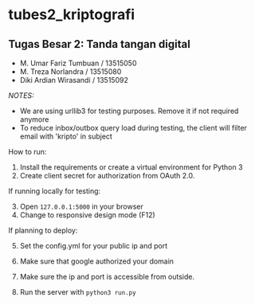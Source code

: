 # tubes2_kriptografi
## Tugas Besar 2: Tanda tangan digital

- M. Umar Fariz Tumbuan / 13515050
- M. Treza Norlandra / 13515080
- Diki Ardian Wirasandi / 13515092

*NOTES:*

- We are using urllib3 for testing purposes. Remove it if not required anymore
- To reduce inbox/outbox query load during testing, the client will filter email with 'kripto' in subject

How to run:
1. Install the requirements or create a virtual environment for Python 3
2. Create client secret for authorization from OAuth 2.0.

If running locally for testing:

3. Open ```127.0.0.1:5000``` in your browser
4. Change to responsive design mode (F12)

If planning to deploy:

5. Set the config.yml for your public ip and port
6. Make sure that google authorized your domain
7. Make sure the ip and port is accessible from outside.

8. Run the server with ```python3 run.py```
